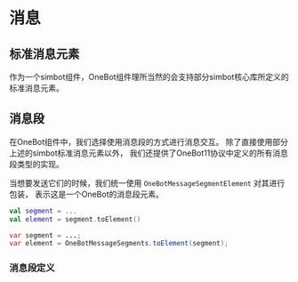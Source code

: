 # 消息

## 标准消息元素

作为一个simbot组件，OneBot组件理所当然的会支持部分simbot核心库所定义的标准消息元素。

<deflist>
<def id="Text" title="Text"></def>
<def id="At" title="At"></def>
<def id="Face" title="Face"></def>
<def id="Image" title="Image"></def>
</deflist>

## 消息段

在OneBot组件中，我们选择使用消息段的方式进行消息交互。
除了直接使用部分上述的simbot标准消息元素以外，
我们还提供了OneBot11协议中定义的所有消息段类型的实现。

当想要发送它们的时候，我们统一使用 `OneBotMessageSegmentElement` 对其进行包装，
表示这是一个OneBot的消息段元素。

<tabs group="code">
<tab title="Kotlin" group-key="Kotlin">

```Kotlin
val segment = ...
val element = segment.toElement()
```

</tab>
<tab title="Java" group-key="Java">

```Java
var segment = ...;
var element = OneBotMessageSegments.toElement(segment);
```

</tab>
</tabs>


### 消息段定义

<deflist>
<def id="OneBotAnonymous" title="OneBotAnonymous">

</def>
<def id="OneBotAt" title="OneBotAt">

</def>
<def id="OneBotContact" title="OneBotContact">

</def>
<def id="OneBotDice" title="OneBotDice">

</def>
<def id="OneBotFace" title="OneBotFace">

</def>
<def id="OneBotForward" title="OneBotForward.kt">

</def>
<def id="OneBotImage" title="OneBotImage">

</def>
<def id="OneBotJson" title="OneBotJson">

</def>
<def id="OneBotLocation" title="OneBotLocation">

</def>
<def id="OneBotMusic" title="OneBotMusic">

</def>
<def id="OneBotPoke" title="OneBotPoke">

</def>
<def id="OneBotRecord" title="OneBotRecord">

</def>
<def id="OneBotReply" title="OneBotReply">

</def>
<def id="OneBotRps" title="OneBotRps">

</def>
<def id="OneBotShake" title="OneBotShake">

</def>
<def id="OneBotShare" title="OneBotShare">

</def>
<def id="OneBotText" title="OneBotText">

</def>
<def id="OneBotVideo" title="OneBotVideo">

</def>
<def id="OneBotXml" title="OneBotXml">

</def>
</deflist>

